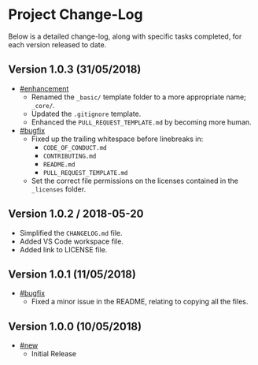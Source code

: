 # Project Change-Log

Below is a detailed change-log, along with specific tasks completed, for each
version released to date.

## Version 1.0.3 (31/05/2018)

- [#enhancement](#enhancement)
  - Renamed the `_basic/` template folder to a more appropriate name; `_core/`.
  - Updated the `.gitignore` template.
  - Enhanced the `PULL_REQUEST_TEMPLATE.md` by becoming more human.
- [#bugfix](#bugfix)
  - Fixed up the trailing whitespace before linebreaks in:
    - `CODE_OF_CONDUCT.md`
    - `CONTRIBUTING.md`
    - `README.md`
    - `PULL_REQUEST_TEMPLATE.md`
  - Set the correct file permissions on the licenses contained in the
    `_licenses` folder.

## Version 1.0.2 / 2018-05-20

- Simplified the `CHANGELOG.md` file.
- Added VS Code workspace file.
- Added link to LICENSE file.

## Version 1.0.1 (11/05/2018)

- [#bugfix](#bugfix)
  - Fixed a minor issue in the README, relating to copying all the files.

## Version 1.0.0 (10/05/2018)

- [#new](#new)
  - Initial Release
